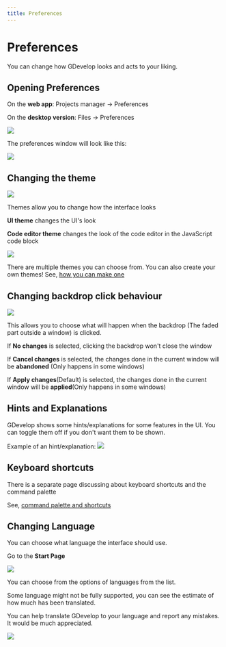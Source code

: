 ```yaml
---
title: Preferences
---
```

# Preferences

You can change how GDevelop looks and acts to your liking.
## Opening Preferences
On the **web app**: Projects manager → Preferences

On the **desktop version**: Files → Preferences

![](/gdevelop5/gdevelop-preferences-locate.gif)

The preferences window will look like this:

![](/gdevelop5/preferences.png)

## Changing the theme

![](/gdevelop5/properties-appearance.png)

Themes allow you to change how the interface looks

**UI theme** changes the UI's look

**Code editor theme** changes the look of the code editor in the JavaScript code block

![](/gdevelop5/codeblockmonokai.png)

There are multiple themes you can choose from. You can also create your own themes! See, [how you can make one](https://github.com/4ian/GDevelop/blob/master/newIDE/README-themes.md)

## Changing backdrop click behaviour

![](/gdevelop5/properties-dialogue.png)

This allows you to choose what will happen when the backdrop (The faded part outside a window) is clicked.

If **No changes** is selected, clicking the backdrop won't close the window

If **Cancel changes** is selected, the changes done in the current window will be **abandoned** (Only happens in some windows)

If **Apply changes**(Default) is selected, the changes done in the current window will be **applied**(Only happens in some windows)

## Hints and Explanations

GDevelop shows some hints/explanations for some features in the UI. You can toggle them off if you don't want them to be shown.

Example of an hint/explanation:
![](/gdevelop5/hints2.png)

## Keyboard shortcuts

There is a separate page discussing about keyboard shortcuts and the command palette

See, [command palette and shortcuts](/gdevelop5/interface/command-palette-and-shortcuts)

## Changing Language

You can choose what language the interface should use.

Go to the **Start Page**

![](/gdevelop5/home-page-language-select.png)

You can choose from the options of languages from the list.

Some language might not be fully supported, you can see the estimate of how much has been translated.

You can help translate GDevelop to your language and report any mistakes. It would be much appreciated.

![](/gdevelop5/changinglanguage2.png)
